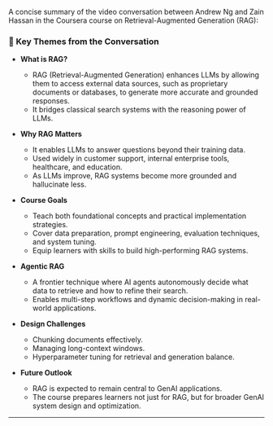 A concise summary of the video conversation between Andrew Ng and Zain Hassan in the Coursera course on Retrieval-Augmented Generation (RAG):

### 🧠 Key Themes from the Conversation

- **What is RAG?**

  - RAG (Retrieval-Augmented Generation) enhances LLMs by allowing them to access external data sources, such as proprietary documents or databases, to generate more accurate and grounded responses.
  - It bridges classical search systems with the reasoning power of LLMs.

- **Why RAG Matters**

  - It enables LLMs to answer questions beyond their training data.
  - Used widely in customer support, internal enterprise tools, healthcare, and education.
  - As LLMs improve, RAG systems become more grounded and hallucinate less.

- **Course Goals**

  - Teach both foundational concepts and practical implementation strategies.
  - Cover data preparation, prompt engineering, evaluation techniques, and system tuning.
  - Equip learners with skills to build high-performing RAG systems.

- **Agentic RAG**

  - A frontier technique where AI agents autonomously decide what data to retrieve and how to refine their search.
  - Enables multi-step workflows and dynamic decision-making in real-world applications.

- **Design Challenges**

  - Chunking documents effectively.
  - Managing long-context windows.
  - Hyperparameter tuning for retrieval and generation balance.

- **Future Outlook**
  - RAG is expected to remain central to GenAI applications.
  - The course prepares learners not just for RAG, but for broader GenAI system design and optimization.

---
